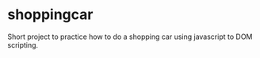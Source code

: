 # shoppingcar

Short project to practice how to do a shopping car using javascript to DOM scripting.
